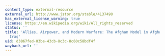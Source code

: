 ```yaml
---
content_type: external-resource
external_url: http://www.jstor.org/stable/4137490
has_external_license_warning: true
license: https://en.wikipedia.org/wiki/All_rights_reserved
status: ''
title: 'Allies, Airpower, and Modern Warfare: The Afghan Model in Afghanistan and
  Iraq'
uid: d3867fed-03be-43cb-8c3c-8c60c58bdf4f
wayback_url: ''
---
```

